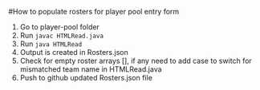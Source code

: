 #How to populate rosters for player pool entry form
1. Go to player-pool folder
2. Run `javac HTMLRead.java`
3. Run `java HTMLRead`
4. Output is created in Rosters.json
5. Check for empty roster arrays [], if any need to add case to switch for mismatched team name in HTMLRead.java
6. Push to github updated Rosters.json file
